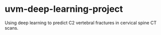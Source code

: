# uvm-deep-learning-project
Using deep learning to predict C2 vertebral fractures in cervical spine CT scans.
